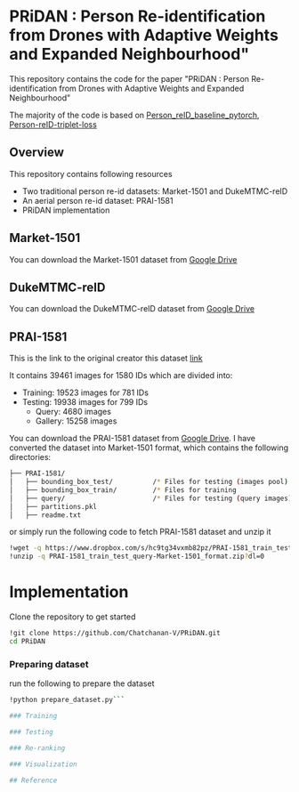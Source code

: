# PRiDAN : Person Re-identification from Drones with Adaptive Weights and Expanded Neighbourhood"
This repository contains the code for the paper "PRiDAN : Person Re-identification from Drones with Adaptive Weights and Expanded Neighbourhood"

The majority of the code is based on [Person_reID_baseline_pytorch](https://github.com/layumi/Person_reID_baseline_pytorch), [Person-reID-triplet-loss](https://github.com/layumi/Person-reID-triplet-loss)

## Overview
This repository contains following resources
- Two traditional person re-id datasets: Market-1501 and DukeMTMC-reID
- An aerial person re-id dataset: PRAI-1581
- PRiDAN implementation

## Market-1501
You can download the Market-1501 dataset from [Google Drive](https://drive.google.com/file/d/1_KwUvfhI-6iqNj2ZUBDJYBEcWYK7gv0L/view?usp=sharing)

## DukeMTMC-reID
You can download the DukeMTMC-reID dataset from [Google Drive](https://drive.google.com/file/d/1_iqu_Q0GtKU7e3r1VjhpcbNfGffADxdU/view?usp=sharing)
## PRAI-1581
This is the link to the original creator this dataset [link](https://github.com/stormyoung/PRAI-1581)

It contains 39461 images for 1580 IDs which are divided into:
- Training: 19523 images for 781 IDs 
- Testing: 19938 images for 799 IDs 
  - Query: 4680 images
  - Gallery: 15258 images
  
You can download the PRAI-1581 dataset from [Google Drive](https://drive.google.com/file/d/168UcmbW1twnq7F8BB_FtvPzCKiCLAMIp/view?usp=sharing).
I have converted the dataset into Market-1501 format, which contains the following directories:
```bash 
├── PRAI-1581/
│   ├── bounding_box_test/          /* Files for testing (images pool)
│   ├── bounding_box_train/         /* Files for training 
│   ├── query/                      /* Files for testing (query images)
│   ├── partitions.pkl 
│   ├── readme.txt
```
or simply run the following code to fetch PRAI-1581 dataset and unzip it
```bash 
!wget -q https://www.dropbox.com/s/hc9tg34vxmb82pz/PRAI-1581_train_test_query-Market-1501_format.zip?dl=0
!unzip -q PRAI-1581_train_test_query-Market-1501_format.zip?dl=0
```
# Implementation
Clone the repository to get started
```bash 
!git clone https://github.com/Chatchanan-V/PRiDAN.git
cd PRiDAN
```
### Preparing dataset
run the following to prepare the dataset 
```bash 
!python prepare_dataset.py```

### Training

### Testing

### Re-ranking

### Visualization

## Reference
